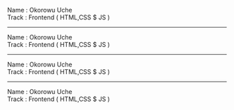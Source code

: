 Name : Okorowu Uche<br/>
Track : Frontend ( HTML,CSS $ JS )
___
Name : Okorowu Uche<br/>
Track : Frontend ( HTML,CSS $ JS )
___
Name : Okorowu Uche<br/>
Track : Frontend ( HTML,CSS $ JS )
___
Name : Okorowu Uche<br/>
Track : Frontend ( HTML,CSS $ JS )
